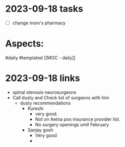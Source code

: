 
# 2023-09-18 tasks

- [ ] change mom's pharmacy

# Aspects:
#daily #templated
[[MOC - daily]]

# 2023-09-18 links
- spinal stenosis neurosurgeons
- Call dusty and Check list of surgeons with him
	- dusty recommendations
		- Kureshi 
			- very good.   
			- Not on Aetna pos insurance provider list.
			- No surgery openings until February
		-  Sanjay gosh
			- Very good
			- 


